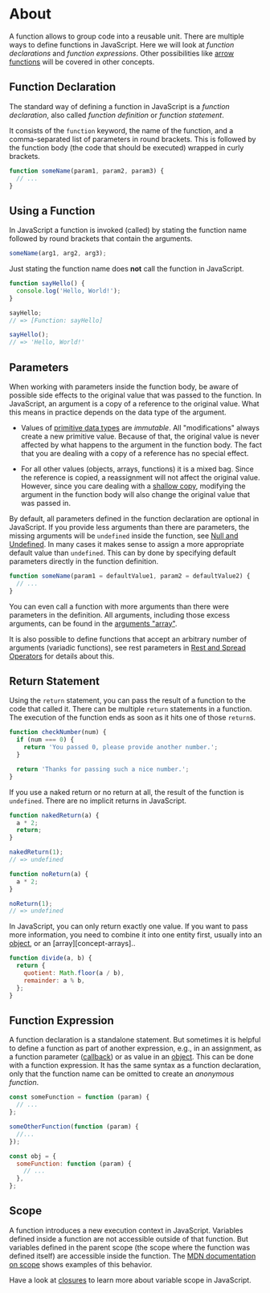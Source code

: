 # About

A function allows to group code into a reusable unit.
There are multiple ways to define functions in JavaScript.
Here we will look at _function declarations_ and _function expressions_.
Other possibilities like [arrow functions][concept-arrow-functions] will be covered in other concepts.

## Function Declaration

The standard way of defining a function in JavaScript is a _function declaration_, also called _function definition_ or _function statement_.

It consists of the `function` keyword, the name of the function, and a comma-separated list of parameters in round brackets.
This is followed by the function body (the code that should be executed) wrapped in curly brackets.

```javascript
function someName(param1, param2, param3) {
  // ...
}
```

## Using a Function

In JavaScript a function is invoked (called) by stating the function name followed by round brackets that contain the arguments.

```javascript
someName(arg1, arg2, arg3);
```

Just stating the function name does **not** call the function in JavaScript.

```javascript
function sayHello() {
  console.log('Hello, World!');
}

sayHello;
// => [Function: sayHello]

sayHello();
// => 'Hello, World!'
```

## Parameters

When working with parameters inside the function body, be aware of possible side effects to the original value that was passed to the function.
In JavaScript, an argument is a copy of a reference to the original value.
What this means in practice depends on the data type of the argument.

- Values of [primitive data types][mdn-primitives] are _immutable_.
  All "modifications" always create a new primitive value.
  Because of that, the original value is never affected by what happens to the argument in the function body.
  The fact that you are dealing with a copy of a reference has no special effect.

- For all other values (objects, arrays, functions) it is a mixed bag.
  Since the reference is copied, a reassignment will not affect the original value.
  However, since you care dealing with a [shallow copy][wikipedia-shalllow-copy], modifying the argument in the function body will also change the original value that was passed in.

By default, all parameters defined in the function declaration are optional in JavaScript.
If you provide less arguments than there are parameters, the missing arguments will be `undefined` inside the function, see [Null and Undefined][concept-null-undefined].
In many cases it makes sense to assign a more appropriate default value than `undefined`.
This can by done by specifying default parameters directly in the function definition.

```javascript
function someName(param1 = defaultValue1, param2 = defaultValue2) {
  // ...
}
```

You can even call a function with more arguments than there were parameters in the definition.
All arguments, including those excess arguments, can be found in the [arguments "array"][mdn-arguments-object].

It is also possible to define functions that accept an arbitrary number of arguments (variadic functions), see rest parameters in [Rest and Spread Operators][concept-rest-and-spread] for details about this.

## Return Statement

Using the `return` statement, you can pass the result of a function to the code that called it.
There can be multiple `return` statements in a function.
The execution of the function ends as soon as it hits one of those `return`s.

```javascript
function checkNumber(num) {
  if (num === 0) {
    return 'You passed 0, please provide another number.';
  }

  return 'Thanks for passing such a nice number.';
}
```

If you use a naked return or no return at all, the result of the function is `undefined`.
There are no implicit returns in JavaScript.

```javascript
function nakedReturn(a) {
  a * 2;
  return;
}

nakedReturn(1);
// => undefined

function noReturn(a) {
  a * 2;
}

noReturn(1);
// => undefined
```

In JavaScript, you can only return exactly one value.
If you want to pass more information, you need to combine it into one entity first, usually into an [object][concept-objects], or an [array][concept-arrays]..

```javascript
function divide(a, b) {
  return {
    quotient: Math.floor(a / b),
    remainder: a % b,
  };
}
```

## Function Expression

A function declaration is a standalone statement.
But sometimes it is helpful to define a function as part of another expression, e.g., in an assignment, as a function parameter ([callback][concept-callbacks]) or as value in an [object][concept-objects].
This can be done with a function expression.
It has the same syntax as a function declaration, only that the function name can be omitted to create an _anonymous function_.

```javascript
const someFunction = function (param) {
  // ...
};

someOtherFunction(function (param) {
  //...
});

const obj = {
  someFunction: function (param) {
    // ...
  },
};
```

## Scope

A function introduces a new execution context in JavaScript.
Variables defined inside a function are not accessible outside of that function.
But variables defined in the parent scope (the scope where the function was defined itself) are accessible inside the function.
The [MDN documentation on scope][mdn-scope] shows examples of this behavior.

Have a look at [closures][concept-closures] to learn more about variable scope in JavaScript.

[concept-arrow-functions]: /tracks/javascript/concepts/arrow-functions
[wikipedia-shalllow-copy]: https://en.wikipedia.org/wiki/Object_copying#Shallow_copy
[concept-null-undefined]: /tracks/javascript/concepts/null-undefined
[concept-rest-and-spread]: /tracks/javascript/concepts/rest-and-spread
[concept-objects]: /tracks/javascript/concepts/objects
[concept-callbacks]: /tracks/javascript/concepts/callbacks
[mdn-arguments-object]: https://developer.mozilla.org/en-US/docs/Web/JavaScript/Reference/Functions/arguments
[mdn-primitives]: https://developer.mozilla.org/en-US/docs/Glossary/Primitive
[mdn-scope]: https://developer.mozilla.org/en-US/docs/Glossary/Scope
[concept-closures]: /tracks/javascript/concepts/closures
